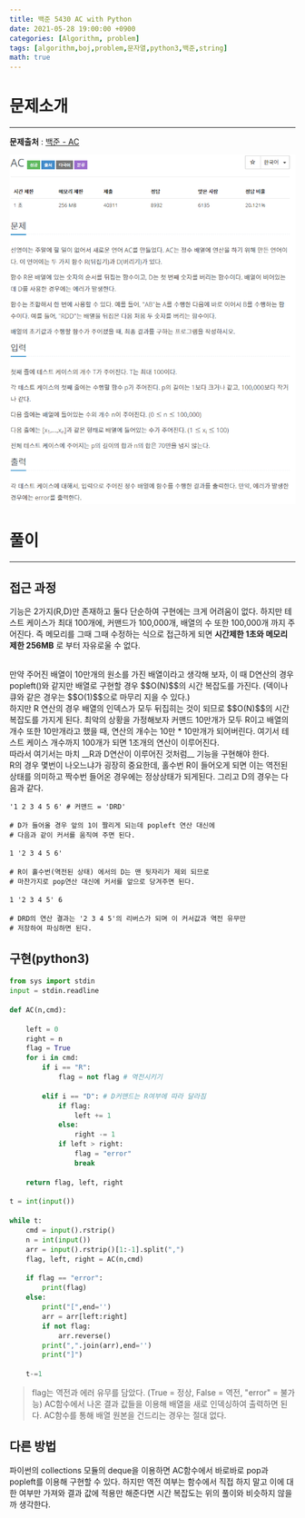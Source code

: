 ```yaml
---
title: 백준 5430 AC with Python
date: 2021-05-28 19:00:00 +0900
categories: [Algorithm, problem]
tags: [algorithm,boj,problem,문자열,python3,백준,string]
math: true
---
```


# 문제소개
---
__문제출처__ : [백준 - AC](https://www.acmicpc.net/problem/5430)

<img src="/assets/img/problems/boj5430.PNG">

# 풀이
---
## 접근 과정

기능은 2가지(R,D)만 존재하고 둘다 단순하여 구현에는 크게 어려움이 없다. 하지만 테스트 케이스가 최대 100개에, 커맨드가 100,000개, 배열의 수 또한 100,000개 까지 주어진다. 즉 메모리를 그때 그때 수정하는 식으로 접근하게 되면 __시간제한 1초와 메모리 제한 256MB__ 로 부터 자유로울 수 없다.

<br>
만약 주어진 배열이 10만개의 원소를 가진 배열이라고 생각해 보자, 이 때 D연산의 경우 popleft()와 같지만 배열로 구현할 경우 $$O(N)$$의 시간 복잡도를 가진다. (덱이나 큐와 같은 경우는 $$O(1)$$으로 마무리 지을 수 있다.)

<br>
하지만 R 연산의 경우 배열의 인덱스가 모두 뒤집히는 것이 되므로 $$O(N)$$의 시간 복잡도를 가지게 된다. 최악의 상황을 가정해보자 커맨드 10만개가 모두 R이고 배열의 개수 또한 10만개라고 했을 때, 연산의 개수는 10만 * 10만개가 되어버린다. 여기서 테스트 케이스 개수까지 100개가 되면 1조개의 연산이 이루어진다.

<br>
따라서 여기서는 마치 __R과 D연산이 이루어진 것처럼__ 기능을 구현해야 한다. <br>
R의 경우 몇번이 나오느냐가 굉장히 중요한데, 홀수번 R이 들어오게 되면 이는 역전된 상태를 의미하고 짝수번 들어온 경우에는 정상상태가 되게된다. 그리고 D의 경우는 다음과 같다.

```text
'1 2 3 4 5 6' # 커맨드 = 'DRD'

# D가 들어올 경우 앞의 1이 짤리게 되는데 popleft 연산 대신에
# 다음과 같이 커서를 움직여 주면 된다.

1 '2 3 4 5 6'

# R이 홀수번(역전된 상태) 에서의 D는 맨 뒷자리가 제외 되므로
# 마찬가지로 pop연산 대신에 커서를 앞으로 당겨주면 된다.

1 '2 3 4 5' 6 

# DRD의 연산 결과는 '2 3 4 5'의 리버스가 되며 이 커서값과 역전 유무만
# 저장하여 파싱하면 된다.
```

## 구현(python3)
```python
from sys import stdin
input = stdin.readline

def AC(n,cmd):

    left = 0
    right = n
    flag = True
    for i in cmd:
        if i == "R":
            flag = not flag # 역전시키기

        elif i == "D": # D커맨드는 R여부에 따라 달라짐
            if flag:
                left += 1
            else:
                right -= 1
            if left > right:
                flag = "error"
                break

    return flag, left, right

t = int(input())

while t:
    cmd = input().rstrip()
    n = int(input())
    arr = input().rstrip()[1:-1].split(",")
    flag, left, right = AC(n,cmd)

    if flag == "error":
        print(flag)
    else:
        print("[",end='')
        arr = arr[left:right]
        if not flag:
            arr.reverse()
        print(",".join(arr),end='')
        print("]")

    t-=1
```
> flag는 역전과 에러 유무를 담았다. (True = 정상, False = 역전, "error" = 불가능) AC함수에서 나온 결과 값들을 이용해 배열을 새로 인덱싱하여 출력하면 된다. AC함수를 통해 배열 원본을 건드리는 경우는 절대 없다.

## 다른 방법
파이썬의 collections 모듈의 deque을 이용하면 AC함수에서 바로바로 pop과 popleft를 이용해 구현할 수 있다. 하지만 역전 여부는 함수에서 직접 하지 말고 이에 대한 여부만 가져와 결과 값에 적용만 해준다면 시간 복잡도는 위의 풀이와 비슷하지 않을까 생각한다.